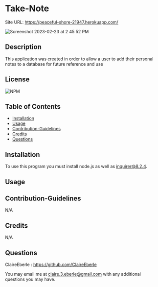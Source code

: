# Take-Note
Site URL: https://peaceful-shore-21947.herokuapp.com/

![Screenshot 2023-02-23 at 2 45 52 PM](https://user-images.githubusercontent.com/116858582/221048219-857ee5da-83e1-444b-82e0-f5af415562b6.png)


## Description
    
This application was created in order to allow a user to add their personal notes to a database for future reference and use

## License
    
![NPM](https://img.shields.io/npm/l/express)
    
## Table of Contents
   
- [Installation](#installation)
- [Usage](#usage)
- [Contribution-Guidelines](#contribution-guidelines)
- [Credits](#credits)
- [Questions](#questions)

    
## Installation
    
 To use this program you must install node.js as well as inquirer@8.2.4. 
    
 ## Usage
    


## Contribution-Guidelines

N/A

 ## Credits
    
N/A

## Questions
ClaireEberle : https://github.com/ClaireEberle

You may email me at claire.3.eberle@gmail.com with any additional questions you may have.
   
    

    
